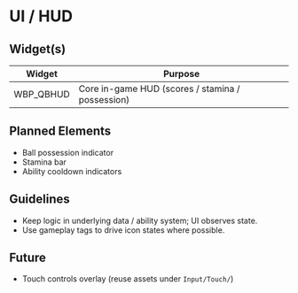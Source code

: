 # UI / HUD

## Widget(s)
| Widget | Purpose |
|--------|---------|
| WBP_QBHUD | Core in-game HUD (scores / stamina / possession) |

## Planned Elements
- Ball possession indicator
- Stamina bar
- Ability cooldown indicators

## Guidelines
- Keep logic in underlying data / ability system; UI observes state.
- Use gameplay tags to drive icon states where possible.

## Future
- Touch controls overlay (reuse assets under `Input/Touch/`)
